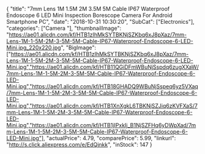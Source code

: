 {
	"title": "7mm Lens 1M 1.5M 2M 3.5M 5M Cable IP67 Waterproof Endoscope 6 LED Mini Inspection Borescope Camera For Android Smartphone PC",
	"date": "2018-10-31 10:30:20",
	"SubCat": ["Electronics"],
	"categories": ["Camera "],
	"thumbnailImage": "https://ae01.alicdn.com/kf/HTB1zIhMkSYTBKNjSZKbq6xJ8pXaz/7mm-Lens-1M-1-5M-2M-3-5M-5M-Cable-IP67-Waterproof-Endoscope-6-LED-Mini.jpg_220x220.jpg",
	"BigImage": ["https://ae01.alicdn.com/kf/HTB1zIhMkSYTBKNjSZKbq6xJ8pXaz/7mm-Lens-1M-1-5M-2M-3-5M-5M-Cable-IP67-Waterproof-Endoscope-6-LED-Mini.jpg","https://ae01.alicdn.com/kf/HTB11QGiDFmWBuNjSspdq6zugXXaW/7mm-Lens-1M-1-5M-2M-3-5M-5M-Cable-IP67-Waterproof-Endoscope-6-LED-Mini.jpg","https://ae01.alicdn.com/kf/HTB18GHADQ9WBuNjSspeq6yz5VXaq/7mm-Lens-1M-1-5M-2M-3-5M-5M-Cable-IP67-Waterproof-Endoscope-6-LED-Mini.jpg","https://ae01.alicdn.com/kf/HTB1XnXgkL6TBKNjSZJiq6zKVFXaS/7mm-Lens-1M-1-5M-2M-3-5M-5M-Cable-IP67-Waterproof-Endoscope-6-LED-Mini.jpg","https://ae01.alicdn.com/kf/HTB1jIPxkIj_B1NjSZFHq6yDWpXad/7mm-Lens-1M-1-5M-2M-3-5M-5M-Cable-IP67-Waterproof-Endoscope-6-LED-Mini.jpg"],
	"actualPrice": 4.79,
	"comparePrice": 5.99,
	"linkurl": "http://s.click.aliexpress.com/e/EdQjnkk",
	"inStock": 147
}
